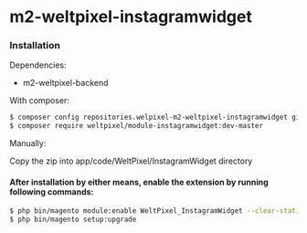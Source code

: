 # m2-weltpixel-instagramwidget

### Installation

Dependencies:
 - m2-weltpixel-backend

With composer:

```sh
$ composer config repositories.welpixel-m2-weltpixel-instagramwidget git git@github.com:rusdragos/m2-instagramwidget.git
$ composer require weltpixel/module-instagramwidget:dev-master
```
Manually:

Copy the zip into app/code/WeltPixel/InstagramWidget directory

#### After installation by either means, enable the extension by running following commands:

```sh
$ php bin/magento module:enable WeltPixel_InstagramWidget --clear-static-content
$ php bin/magento setup:upgrade
```